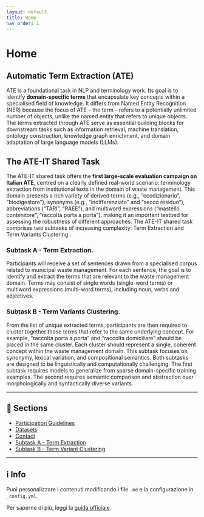 ```yaml
---
layout: default
title: Home
nav_order: 1
---
```


# Home

## Automatic Term Extraction (ATE)

ATE is a foundational task in NLP and terminology work. Its goal is to identify **domain-specific terms** that encapsulate key concepts within a specialised field of knowledge. It differs from Named Entity Recognition (NER) because the focus of ATE – the term – refers to a potentially unlimited number of objects, unlike the named entity that refers to unique objects. The terms extracted through ATE serve as essential building blocks for downstream tasks such as information retrieval, machine translation, ontology construction, knowledge graph enrichment, and domain adaptation of large language models (LLMs).

## The ATE-IT Shared Task

The ATE-IT shared task offers the **first large-scale evaluation campaign on Italian ATE**, centred on a clearly defined real-world scenario: terminology extraction from institutional texts in the domain of waste management. This domain presents a rich variety of derived terms (e.g., “ecodizionario”, “biodigestore”), synonyms (e.g., “indifferenziato” and “secco residuo”), abbreviations (“TARI”, “RAEE”), and multiword expressions (“mastello contenitore”, “raccolta porta a porta”), making it an important testbed for assessing the robustness of different approaches.
The ATE-IT shared task comprises two subtasks of increasing complexity: Term Extraction and Term Variants Clustering   .

### Subtask A - Term Extraction.

Participants will receive a set of sentences drawn from a specialised corpus related to municipal waste management. For each sentence, the goal is to identify and extract the terms that are relevant to the waste management domain. Terms may consist of single words (single-word terms) or multiword expressions (multi-word terms), including noun, verbs and adjectives.

### Subtask B - Term Variants Clustering.

From the list of unique extracted terms, participants are then required to cluster together those terms that refer to the same underlying concept. For example, “raccolta porta a porta” and “raccolta domiciliare” should be placed in the same cluster. Each cluster should represent a single, coherent concept within the waste management domain. This subtask focuses on synonymy, lexical variation, and compositional semantics.
Both subtasks are designed to be linguistically and computationally challenging. The first subtask requires models to generalize from sparse domain-specific training examples. The second requires semantic comparison and abstraction over morphologically and syntactically diverse variants.

---

## 📂 Sections
- [Participation Guidelines](guidelines.md)
- [Datasets](datasets.md)
- [Contact](contact.md)
- [Subtask A - Term Extraction](subtask_a.md)
- [Subtask B - Term Variant Clustering](subtask_b.md)

---

## ℹ️ Info
Puoi personalizzare i contenuti modificando i file `.md` e la configurazione in `_config.yml`.

Per saperne di più, leggi la [guida ufficiale](https://docs.github.com/it/pages).
